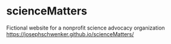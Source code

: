 # scienceMatters
Fictional website for a nonprofit science advocacy organization
https://josephschwenker.github.io/scienceMatters/
